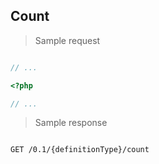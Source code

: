 ## Count

> Sample request

```shell

```

```javascript
// ...
```

```php
<?php

// ...
```

> Sample response

```json

```

`GET /0.1/{definitionType}/count`
